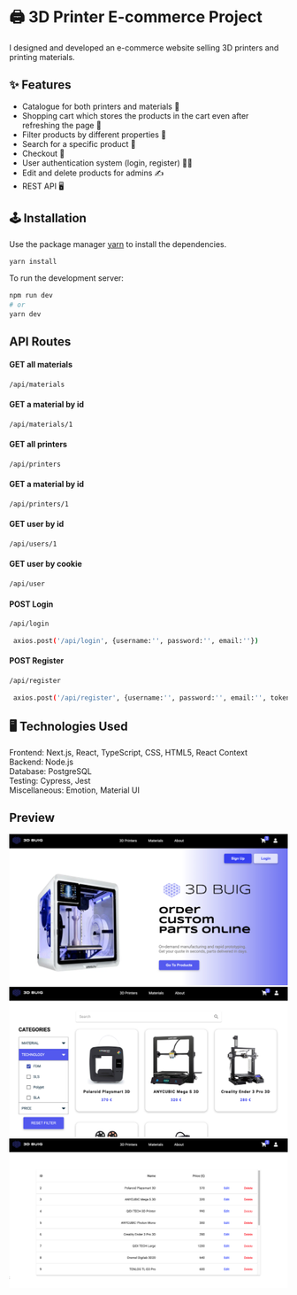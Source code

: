 # 🖨️ 3D Printer E-commerce Project

I designed and developed an e-commerce website selling 3D printers and printing materials. 

## ✨ Features

- Catalogue for both printers and materials 📖 
- Shopping cart which stores the products in the cart even after refreshing the page 🛒
- Filter products by different properties 🤏
- Search for a specific product 🔎
- Checkout 🏁
- User authentication system (login, register) 🙎‍♂️
- Edit and delete products for admins ✍️
- REST API 🖥️ 

## 🕹️ Installation

Use the package manager [yarn](https://yarnpkg.com/) to install the dependencies.

```bash
yarn install
```

To run the development server:

```bash
npm run dev
# or
yarn dev
```

## API Routes

#### GET all materials
```bash
/api/materials
```

#### GET a material by id
```bash
/api/materials/1
```

#### GET all printers
```bash
/api/printers
```

#### GET a material by id
```bash
/api/printers/1
```

#### GET user by id
```bash
/api/users/1
```

#### GET user by cookie
```bash
/api/user
```

#### POST Login
```bash
/api/login
```
```bash
 axios.post('/api/login', {username:'', password:'', email:''})
```

#### POST Register
```bash
/api/register
```
```bash
 axios.post('/api/register', {username:'', password:'', email:'', token:''})
```

## 🖥️ Technologies Used

Frontend: Next.js, React, TypeScript, CSS, HTML5, React Context  
Backend: Node.js  
Database: PostgreSQL   
Testing: Cypress, Jest   
Miscellaneous: Emotion, Material UI 
 
## Preview

<img src="/public/previews/preview1.png">
<img src="/public/previews/preview3.png">
<img src="/public/previews/preview2.png">


